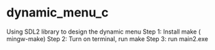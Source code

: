 # dynamic_menu_c
Using SDL2 library to design the dynamic menu
Step 1: Install make ( mingw-make) 
Step 2: Turn on terminal, run make 
Step 3: run main2.exe
